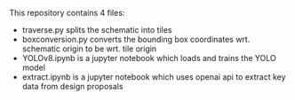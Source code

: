 This repository contains 4 files:
- traverse.py splits the schematic into tiles
- boxconversion.py converts the bounding box coordinates wrt. schematic origin to be wrt. tile origin
- YOLOv8.ipynb is a jupyter notebook which loads and trains the YOLO model
- extract.ipynb is a jupyter notebook which uses openai api to extract key data from design proposals
